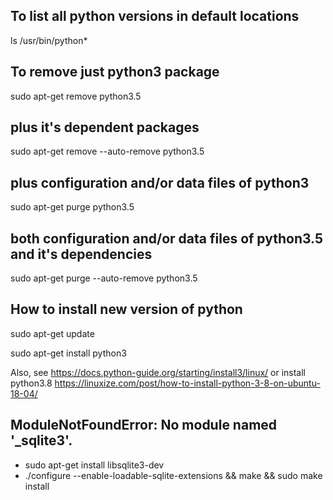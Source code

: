 ## To list all python versions in default locations
ls /usr/bin/python* 
## To remove just python3 package
sudo apt-get remove python3.5

## plus it's dependent packages
sudo apt-get remove --auto-remove python3.5

## plus configuration and/or data files of python3
sudo apt-get purge python3.5

## both configuration and/or data files of python3.5 and it's dependencies
sudo apt-get purge --auto-remove python3.5

## How to install new version of python
sudo apt-get update

sudo apt-get install python3

Also, see https://docs.python-guide.org/starting/install3/linux/
or install python3.8 https://linuxize.com/post/how-to-install-python-3-8-on-ubuntu-18-04/

## ModuleNotFoundError: No module named '_sqlite3'.
- sudo apt-get install libsqlite3-dev
- ./configure --enable-loadable-sqlite-extensions && make && sudo make install